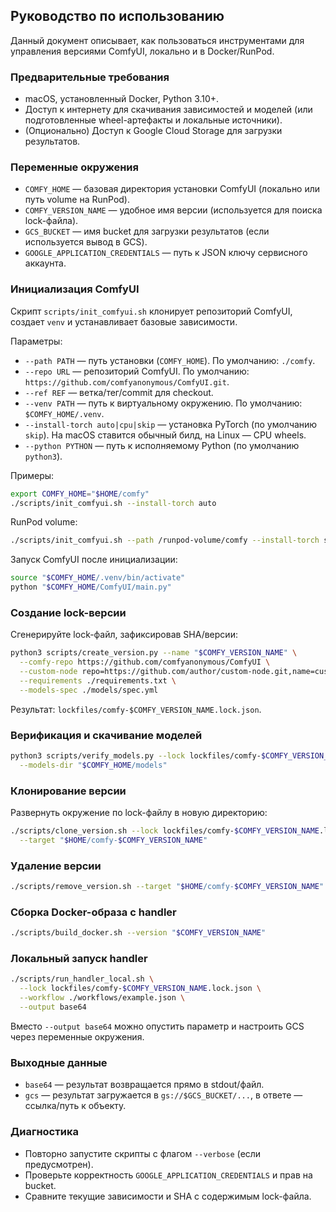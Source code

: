 ## Руководство по использованию

Данный документ описывает, как пользоваться инструментами для управления версиями ComfyUI, локально и в Docker/RunPod.

### Предварительные требования

-   macOS, установленный Docker, Python 3.10+.
-   Доступ к интернету для скачивания зависимостей и моделей (или подготовленные wheel-артефакты и локальные источники).
-   (Опционально) Доступ к Google Cloud Storage для загрузки результатов.

### Переменные окружения

-   `COMFY_HOME` — базовая директория установки ComfyUI (локально или путь volume на RunPod).
-   `COMFY_VERSION_NAME` — удобное имя версии (используется для поиска lock-файла).
-   `GCS_BUCKET` — имя bucket для загрузки результатов (если используется вывод в GCS).
-   `GOOGLE_APPLICATION_CREDENTIALS` — путь к JSON ключу сервисного аккаунта.

### Инициализация ComfyUI

Скрипт `scripts/init_comfyui.sh` клонирует репозиторий ComfyUI, создает `venv` и устанавливает базовые зависимости.

Параметры:

-   `--path PATH` — путь установки (`COMFY_HOME`). По умолчанию: `./comfy`.
-   `--repo URL` — репозиторий ComfyUI. По умолчанию: `https://github.com/comfyanonymous/ComfyUI.git`.
-   `--ref REF` — ветка/тег/commit для checkout.
-   `--venv PATH` — путь к виртуальному окружению. По умолчанию: `$COMFY_HOME/.venv`.
-   `--install-torch auto|cpu|skip` — установка PyTorch (по умолчанию `skip`). На macOS ставится обычный билд, на Linux — CPU wheels.
-   `--python PYTHON` — путь к исполняемому Python (по умолчанию `python3`).

Примеры:

```bash
export COMFY_HOME="$HOME/comfy"
./scripts/init_comfyui.sh --install-torch auto
```

RunPod volume:

```bash
./scripts/init_comfyui.sh --path /runpod-volume/comfy --install-torch skip
```

Запуск ComfyUI после инициализации:

```bash
source "$COMFY_HOME/.venv/bin/activate"
python "$COMFY_HOME/ComfyUI/main.py"
```

### Создание lock-версии

Сгенерируйте lock-файл, зафиксировав SHA/версии:

```bash
python3 scripts/create_version.py --name "$COMFY_VERSION_NAME" \
  --comfy-repo https://github.com/comfyanonymous/ComfyUI \
  --custom-node repo=https://github.com/author/custom-node.git,name=custom-node \
  --requirements ./requirements.txt \
  --models-spec ./models/spec.yml
```

Результат: `lockfiles/comfy-$COMFY_VERSION_NAME.lock.json`.

### Верификация и скачивание моделей

```bash
python3 scripts/verify_models.py --lock lockfiles/comfy-$COMFY_VERSION_NAME.lock.json \
  --models-dir "$COMFY_HOME/models"
```

### Клонирование версии

Развернуть окружение по lock-файлу в новую директорию:

```bash
./scripts/clone_version.sh --lock lockfiles/comfy-$COMFY_VERSION_NAME.lock.json \
  --target "$HOME/comfy-$COMFY_VERSION_NAME"
```

### Удаление версии

```bash
./scripts/remove_version.sh --target "$HOME/comfy-$COMFY_VERSION_NAME"
```

### Сборка Docker-образа с handler

```bash
./scripts/build_docker.sh --version "$COMFY_VERSION_NAME"
```

### Локальный запуск handler

```bash
./scripts/run_handler_local.sh \
  --lock lockfiles/comfy-$COMFY_VERSION_NAME.lock.json \
  --workflow ./workflows/example.json \
  --output base64
```

Вместо `--output base64` можно опустить параметр и настроить GCS через переменные окружения.

### Выходные данные

-   `base64` — результат возвращается прямо в stdout/файл.
-   `gcs` — результат загружается в `gs://$GCS_BUCKET/...`, в ответе — ссылка/путь к объекту.

### Диагностика

-   Повторно запустите скрипты с флагом `--verbose` (если предусмотрен).
-   Проверьте корректность `GOOGLE_APPLICATION_CREDENTIALS` и прав на bucket.
-   Сравните текущие зависимости и SHA с содержимым lock-файла.
